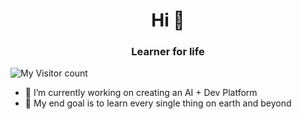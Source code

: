 <h1 align="center">Hi 👋</h1>
<h3 align="center">Learner for life</h3>

![My Visitor count](https://visitor-count-0gik.onrender.com/api/get-image/techn0mate)

- 🔭 I’m currently working on creating an AI + Dev Platform
- 🌱 My end goal is to learn every single thing on earth and beyond

